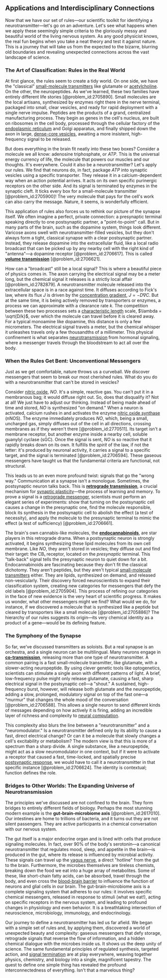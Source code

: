 ## Applications and Interdisciplinary Connections

Now that we have our set of rules—our scientific toolkit for identifying a neurotransmitter—let's go on an adventure. Let's see what happens when we apply these seemingly simple criteria to the gloriously messy and beautiful world of the living nervous system. As any good physicist knows, the real fun begins when you take a neat theory and test it against nature. This is a journey that will take us from the expected to the bizarre, blurring old boundaries and revealing unexpected connections across the vast landscape of science.

### The Art of Classification: Rules in the Real World

At first glance, the rules seem to create a tidy world. On one side, we have the "classical" [small-molecule transmitters](@article_id:188178) like glutamate or [acetylcholine](@article_id:155253). On the other, the neuropeptides. As we've learned, these two families have entirely different life stories [@problem_id:2705890]. Small molecules are the local artisans, synthesized by enzymes right there in the nerve terminal, packaged into small, clear vesicles, and ready for rapid deployment with a single nerve impulse. Peptides are the products of a grand, centralized manufacturing process. They begin as genes in the cell's nucleus, are built on ribosomes in the cell body, processed through the cellular factory of the [endoplasmic reticulum](@article_id:141829) and Golgi apparatus, and finally shipped down the axon in large, [dense-core vesicles](@article_id:168498), awaiting a more insistent, high-frequency signal to be released.

But does everything in the brain fit neatly into these two boxes? Consider a molecule we all know: adenosine triphosphate, or $ATP$. This is the universal energy currency of life, the molecule that powers our muscles and our thoughts. It's everywhere. Could it also be a neurotransmitter? Let's apply our rules. We find that neurons do, in fact, package $ATP$ into synaptic vesicles using a specific transporter. They release it in a calcium-dependent way when an action potential arrives. It acts on its own specific purinergic receptors on the other side. And its signal is terminated by enzymes in the synaptic cleft. It ticks every box for a small-molecule transmitter [@problem_id:2705900]! The very molecule that pays for the cell's work can also carry the message. Nature, it seems, is wonderfully efficient.

This application of rules also forces us to rethink our picture of the synapse itself. We often imagine a perfect, private connection: a presynaptic terminal speaking directly to one postsynaptic partner, a "point-to-point" call. But in many parts of the brain, such as the dopamine system, things look different. Varicose axons swell with neurotransmitter-filled vesicles, but they don't always form a tight, classical synapse with a clear postsynaptic partner. Instead, they release dopamine into the extracellular fluid, like a local radio broadcast that can be picked up by any nearby cell with the right kind of "antenna"—a dopamine receptor [@problem_id:2706617]. This is called **[volume transmission](@article_id:170411)** [@problem_id:2706621].

How can a "broadcast" still be a local signal? This is where a beautiful piece of physics comes in. The axon carrying the electrical signal may be a meter long, but the chemical signal it releases is a strictly local affair [@problem_id:2782879]. A neurotransmitter molecule released into the extracellular space is in a race against time. It diffuses according to Fick's law, where its flux $J$ is driven by the [concentration gradient](@article_id:136139), $J = -D \nabla C$. But at the same time, it is being actively removed by transporters or enzymes, a process we can approximate with a clearance rate $k$. The competition between these two processes sets a [characteristic length](@article_id:265363) scale, $\lambda = \sqrt{D/k}$, over which the molecule can travel before it is cleared away. For a typical monoamine like dopamine, this distance is only a few micrometers. The electrical signal travels a meter, but the chemical whisper it unleashes travels only a few thousandths of a millimeter. This physical confinement is what separates [neurotransmission](@article_id:163395) from hormonal signaling, where a messenger travels through the bloodstream to act all over the body.

### When the Rules Get Bent: Unconventional Messengers

Just as we get comfortable, nature throws us a curveball. We discover messengers that seem to break our most cherished rules. What do you do with a neurotransmitter that can't be stored in vesicles?

Consider [nitric oxide](@article_id:154463), $NO$. It's a simple, reactive gas. You can't put it in a membranous bag; it would diffuse right out. So, does that disqualify it? Not at all! We just have to adjust our thinking. Instead of being made ahead of time and stored, $NO$ is synthesized "on demand." When a neuron is activated, calcium rushes in and activates the enzyme [nitric oxide synthase](@article_id:204158) (nNOS). The enzyme immediately produces $NO$, which, being a small, uncharged gas, simply diffuses out of the cell in all directions, crossing membranes as if they weren't there [@problem_id:2770511]. Its target isn't a membrane receptor, but another enzyme inside a nearby cell, soluble guanylyl cyclase (sGC). Once the signal is sent, $NO$ is so reactive that it rapidly breaks down on its own. It fulfills the *spirit* of the law, if not the letter: it's produced by neuronal activity, it carries a signal to a specific target, and the signal is terminated [@problem_id:2706594]. These gaseous messengers have taught us that the fundamental criteria are functional, not structural.

This leads us to an even more profound twist: signals that go the "wrong way." Communication at a synapse isn't a monologue. Sometimes, the postsynaptic neuron talks back. This is **[retrograde transmission](@article_id:197822)**, a crucial mechanism for [synaptic plasticity](@article_id:137137)—the process of learning and memory. To prove a signal is a [retrograde messenger](@article_id:175508), scientists must perform an elegant series of experiments: show that turning on the postsynaptic cell causes a change in the presynaptic one, find the molecule responsible, block its synthesis in the postsynaptic cell to abolish the effect (a test of necessity), and apply the molecule to the presynaptic terminal to mimic the effect (a test of sufficiency) [@problem_id:2706661].

The brain's own cannabis-like molecules, the **[endocannabinoids](@article_id:168776)**, are star players in this retrograde drama. When a postsynaptic neuron is strongly activated, it begins synthesizing these lipid molecules from its own cell membrane. Like $NO$, they aren't stored in vesicles; they diffuse out and find their target: the CB₁ receptor, located on the *presynaptic* terminal. This "talk-back" signal tells the presynaptic neuron to quiet down for a bit. Endocannabinoids are fascinating because they don't fit the classical dichotomy. They aren't peptides, but they aren't typical [small-molecule transmitters](@article_id:188178) either. They are lipids, synthesized on demand, and released non-vesicularly. Their discovery forced neuroscientists to expand their classification system, creating new categories for messengers that defy the old labels [@problem_id:2705904]. This process of refining our categories in the face of new evidence is the very heart of scientific progress. It makes us wonder, what other messengers might we find? What would we do, for instance, if we discovered a molecule that is synthesized like a peptide but cleared by transporters like a small molecule [@problem_id:2705886]? The hierarchy of our rules suggests its origin—its very chemical identity as a product of a gene—would be its defining feature.

### The Symphony of the Synapse

So far, we've discussed transmitters as soloists. But a real synapse is an orchestra, and a single neuron can be multilingual. Many neurons engage in **[co-transmission](@article_id:176181)**, releasing more than one type of neurotransmitter. A common pairing is a fast small-molecule transmitter, like glutamate, with a slower-acting neuropeptide. By using clever genetic tools like optogenetics, scientists can stimulate a single axon with different patterns of light. A brief, low-frequency pulse might only release glutamate, causing a fast, sharp electrical signal in the postsynaptic cell—a "shout." A sustained, high-frequency burst, however, will release both glutamate and the neuropeptide, adding a slow, prolonged, modulatory signal on top of the fast one—a "murmur" that changes the whole mood of the conversation [@problem_id:2706588]. This allows a single neuron to send different kinds of messages depending on how actively it is firing, adding an incredible layer of richness and complexity to [neural computation](@article_id:153564).

This complexity also blurs the line between a "neurotransmitter" and a "neuromodulator." Is a neurotransmitter defined only by its ability to cause a fast, direct electrical change? Or can it be a molecule that slowly changes a cell's excitability or metabolism? The modern view is that this is more of a spectrum than a sharp divide. A single substance, like a neuropeptide, might act as a slow neuromodulator in one context, but if it were to activate a receptor that caused a fast, time-locked, and spatially precise [postsynaptic response](@article_id:198491), we would have to call it a neurotransmitter in that specific instance [@problem_id:2706624]. The identity is contextual; function defines the role.

### Bridges to Other Worlds: The Expanding Universe of Neurotransmission

The principles we've discussed are not confined to the brain. They form bridges to entirely different fields of biology. Perhaps the most stunning modern example is the **gut-brain-microbiome axis** [@problem_id:2617010]. Our intestines are home to trillions of bacteria, and it turns out they are not silent passengers. They are active participants in a chemical conversation with our nervous system.

The gut itself is a major endocrine organ and is lined with cells that produce signaling molecules. In fact, over 90% of the body's serotonin—a canonical neurotransmitter that regulates mood, sleep, and appetite in the brain—is produced in the gut, where its release is influenced by microbial activity. These signals can travel up the [vagus nerve](@article_id:149364), a direct "hotline" from the gut to the brain. Furthermore, the microbes themselves are tireless chemists, breaking down the food we eat into a huge array of metabolites. Some of these, like short-chain fatty acids, can be absorbed, travel through the body, and even cross the [blood-brain barrier](@article_id:145889) to influence the function of neurons and glial cells in our brain. The gut-brain-microbiome axis is a complete signaling system that adheres to our rules: it involves specific chemical messengers, released in response to stimuli (what we eat!), acting on specific receptors in the nervous system, and leading to profound changes in physiology and even behavior. It is a breathtaking intersection of neuroscience, microbiology, immunology, and endocrinology.

Our journey to define a neurotransmitter has led us far afield. We began with a simple set of rules and, by applying them, discovered a world of unexpected beauty and complexity: gaseous messengers that defy storage, retrograde signals that reverse the flow of information, and a hidden chemical dialogue with the microbes inside us. It shows us the deep unity of science. The same fundamental principles of regulated synthesis, targeted action, and [signal termination](@article_id:173800) are at play everywhere, weaving together physics, chemistry, and biology into a single, magnificent tapestry. The quest to define one simple thing has revealed the profound interconnectedness of everything. Isn't that a marvelous thing?